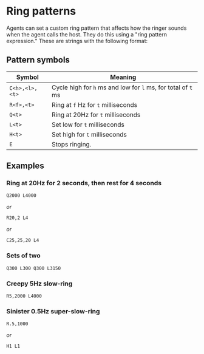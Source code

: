 # Ring patterns

Agents can set a custom ring pattern that affects how the ringer sounds when the agent calls the host.
They do this using a "ring pattern expression." These are strings with the following format:

## Pattern symbols

| Symbol         | Meaning                                                       |
|----------------|---------------------------------------------------------------|
| `C<h>,<l>,<t>` | Cycle high for `h` ms and low for `l` ms, for total of `t` ms |
| `R<f>,<t>`     | Ring at `f` Hz for `t` milliseconds                           |
| `Q<t>`         | Ring at 20Hz for `t` milliseconds                             |
| `L<t>`         | Set low for `t` milliseconds                                  |
| `H<t>`         | Set high for `t` milliseconds                                 |
| `E`            | Stops ringing.                                                |

## Examples

### Ring at 20Hz for 2 seconds, then rest for 4 seconds

```
Q2000 L4000
```
*or*
```
R20,2 L4
```
*or*
```
C25,25,20 L4
```

### Sets of two

```
Q300 L300 Q300 L3150
```

### Creepy 5Hz slow-ring

```
R5,2000 L4000
```

### Sinister 0.5Hz super-slow-ring

```
R.5,1000
```
*or*
```
H1 L1
```